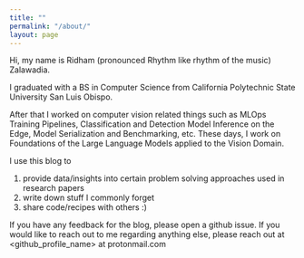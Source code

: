 ```yaml
---
title: ""
permalink: "/about/"
layout: page
---
```



Hi, my name is Ridham (pronounced Rhythm like rhythm of the music) Zalawadia.

I graduated with a BS in Computer Science from California Polytechnic State University San Luis Obispo.

After that I worked on computer vision related things such as MLOps Training Pipelines,
Classification and Detection Model Inference on the Edge, Model Serialization and Benchmarking, etc.
These days, I work on Foundations of the Large Language Models applied to the Vision Domain.

I use this blog to
1. provide data/insights into certain problem solving approaches used in research papers
2. write down stuff I commonly forget
3. share code/recipes with others :)

If you have any feedback for the blog, please open a github issue.
If you would like to reach out to me regarding anything else, please reach out at
<github_profile_name> at protonmail.com
